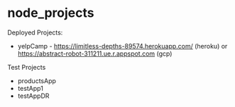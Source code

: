 # node_projects
Deployed Projects:
- yelpCamp - https://limitless-depths-89574.herokuapp.com/ (heroku) or https://abstract-robot-311211.ue.r.appspot.com (gcp)

Test Projects
- productsApp
- testApp1
- testAppDR
